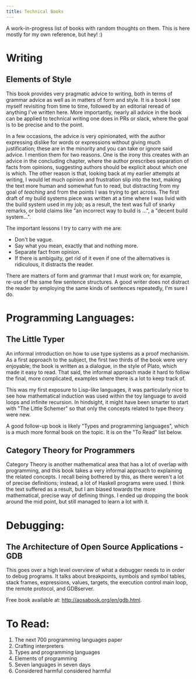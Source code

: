 ```yaml
---
title: Technical Books
---
```


A work-in-progress list of books with random thoughts on them. This is here
mostly for my own reference, but hey! :)

# Writing

## Elements of Style

This book provides very pragmatic advice to writing, both in terms of grammar
advice as well as in matters of form and style. It is a book I see myself
revisiting from time to time, followed by an editorial reread of anything I've
written here. More importantly, nearly all advice in the book can be applied to
technical writing one does in PRs or slack, where the goal is to be precise and
to the point.

In a few occasions, the advice is very opinionated, with the author expressing
dislike for words or expressions without giving much justification; these are
in the minority and you can take or ignore said advice. I mention them for two
reasons. One is the irony this creates with an advice in the concluding
chapter, where the author prescribes separation of facts from opinions,
suggesting authors should be explicit about which one is which. The other
reason is that, looking back at my earlier attempts at writing, I would let
much opinion and frustration slip into the text, making the text
more human and somewhat fun to read, but distracting from my goal of _teaching_
and from the points I was trying to get across. The first draft of my build
systems piece was written at a time where I was livid with the build system
used in my job; as a result, the text was full of snarky remarks, or bold
claims like "an incorrect way to build is ...", a "decent build system...".

The important lessons I try to carry with me are:

* Don't be vague.
* Say what you mean, exactly that and nothing more.
* Separate fact from opinion.
* If there is ambiguity, get rid of it even if one of the alternatives is
  ridiculous, it distracts the reader.

There are matters of form and grammar that I must work on; for example, re-use
of the same few sentence structures. A good writer does not distract the reader
by employing the same kinds of sentences repeatedly, I'm sure I do.


# Programming Languages:

## The Little Typer

An informal introduction on how to use type systems as a proof mechanism. As a
first approach to the subject, the first two thirds of the book were very
enjoyable; the book is written as a dialogue, in the style of Plato, which made
it easy to read. That said, the informal approach made it hard to follow the
final, more complicated, examples where there is a lot to keep track of.

This was my first exposure to Lisp-like languages, it was particularly nice to
see how mathematical induction was used within the toy language to avoid loops
and infinite recursion. In hindsight, it might have been smarter to start with
"The Little Schemer" so that only the concepts related to type theory were new.

A good follow-up book is likely "Types and programming languages", which is a
much more formal book on the topic. It is on the "To Read" list below.

## Category Theory for Programmers

Category Theory is another mathematical area that has a lot of overlap with
programming, and this book takes a very informal approach to explaining the
related concepts. I recall being bothered by this, as there weren't a lot of
precise definitions; instead, a lot of Haskell programs were used. I think the
text suffered as a result, but I am biased towards the more mathematical,
precise way of defining things. I ended up dropping the book around the mid
point, but still managed to learn a lot with it.

# Debugging:

## The Architecture of Open Source Applications - GDB

This goes over a high level overview of what a debugger needs to in order to
debug programs. It talks about breakpoints, symbols and symbol tables, stack
frames, expressions, values, targets, the execution control main loop, the
remote protocol, and GDBserver.

Free book available at: <http://aosabook.org/en/gdb.html>.

# To Read:

1. The next 700 programming languages paper
2. Crafting interpreters
3. Types and programming languages
4. Elements of programming
5. Seven languages in seven days
6. Considered harmful considered harmful
